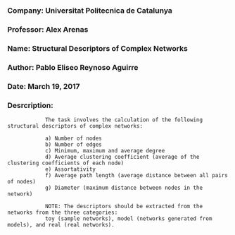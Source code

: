 ### Company: Universitat Politecnica de Catalunya
### Professor: Alex Arenas 
### Name: Structural Descriptors of Complex Networks
### Author: Pablo Eliseo Reynoso Aguirre
### Date: March 19, 2017
### Desrcription: 
                The task involves the calculation of the following structural descriptors of complex networks:
                
                a) Number of nodes
                b) Number of edges
                c) Minimum, maximum and average degree
                d) Average clustering coefficient (average of the clustering coefficients of each node)
                e) Assortativity
                f) Average path length (average distance between all pairs of nodes)
                g) Diameter (maximum distance between nodes in the network)

                NOTE: The descriptors should be extracted from the networks from the three categories:
                toy (sample networks), model (networks generated from models), and real (real networks).
